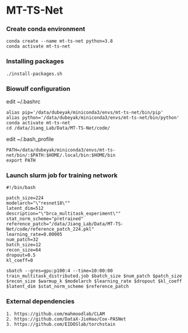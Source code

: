 # MT-TS-Net

### Create conda environment

```
conda create --name mt-ts-net python=3.8
conda activate mt-ts-net
```

### Installing packages

```
./install-packages.sh
```

### Biowulf configuration

edit ~/.bashrc
```
alias pip='/data/dubeyak/miniconda3/envs/mt-ts-net/bin/pip'
alias python='/data/dubeyak/miniconda3/envs/mt-ts-net/bin/python'
conda activate mt-ts-net
cd /data/Jiang_Lab/Data/MT-TS-Net/code/
```

edit ~/.bash_profile
```
PATH=/data/dubeyak/miniconda3/envs/mt-ts-net/bin/:$PATH:$HOME/.local/bin:$HOME/bin
export PATH
```

### Launch slurm job for training network

```
#!/bin/bash

patch_size=224
modelarch="\"resnet18\""
latent_dim=512
description="\"brca_multitask_experiment\""
stat_norm_scheme="pretrained"
reference_patch="/data/Jiang_Lab/Data/MT-TS-Net/code/reference_patch_224.pkl"
learning_rate=0.00005
num_patch=32
batch_size=12
recon_size=64
dropout=0.5
kl_coeff=0

sbatch --gres=gpu:p100:4 --time=10:00:00 train_multitask_distributed.job $batch_size $num_patch $patch_size $recon_size $warmup_k $modelarch $learning_rate $dropout $kl_coeff $latent_dim $stat_norm_scheme $reference_patch
```

### External dependencies
```
1. https://github.com/mahmoodlab/CLAM
2. https://github.com/DataX-JieHao/Cox-PASNet
3. https://github.com/EIDOSlab/torchstain
```
